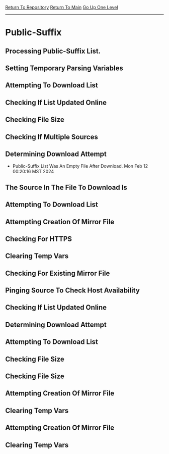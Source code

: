 [Return To Repository](https://github.com/DigitalWarrior/piholeparser/)
[Return To Main](https://github.com/DigitalWarrior/piholeparser/blob/master/RecentRunLogs/Mainlog.md)
[Go Up One Level](https://github.com/DigitalWarrior/piholeparser/blob/master/RecentRunLogs/TopLevelScripts/15-Processing-Top-Level-Domains.md)
____________________________________
# Public-Suffix
## Processing Public-Suffix List.
## Setting Temporary Parsing Variables
## Attempting To Download List
## Checking If List Updated Online
## Checking File Size
## Checking If Multiple Sources
## Determining Download Attempt
* Public-Suffix List Was An Empty File After Download. Mon Feb 12 00:20:16 MST 2024
## The Source In The File To Download Is
## Attempting To Download List
## Attempting Creation Of Mirror File
## Checking For HTTPS
## Clearing Temp Vars
## Checking For Existing Mirror File
## Pinging Source To Check Host Availability
## Checking If List Updated Online
## Determining Download Attempt
## Attempting To Download List
## Checking File Size
## Checking File Size
## Attempting Creation Of Mirror File
## Clearing Temp Vars
## Attempting Creation Of Mirror File
## Clearing Temp Vars
